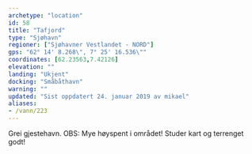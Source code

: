 ```yaml
---
archetype: "location"
id: 58
title: "Tafjord"
type: "Sjøhavn"
regioner: ["Sjøhavner Vestlandet - NORD"]
gps: "62° 14' 8.268\", 7° 25' 16.536\""
coordinates: [62.23563,7.42126]
elevation: ""
landing: "Ukjent"
docking: "Småbåthavn"
warning: ""
updated: "Sist oppdatert 24. januar 2019 av mikael"
aliases:
- /vann/223
---
```


Grei gjestehavn. OBS: Mye høyspent i området! Studer kart og terrenget godt!
